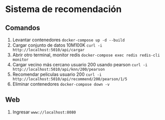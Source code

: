# Sistema de recomendación

## Comandos

1. Levantar contenedores `docker-compose up -d --build`
2. Cargar conjunto de datos 10M100K `curl -i http://localhost:5010/api/cargar`
3. Abrir otro terminal, monitor redis `docker-compose exec redis redis-cli monitor`
4. Cargar vecino más cercano usuario 200 usando pearson `curl -i http://localhost:5010/api/knn/200/pearson`
5. Recomendar peliculas usuario 200 `curl -i http://localhost:5010/api/recommend/200/pearson/1/5`
6. Eliminar contenedores `docker-compose down -v`

## Web

1. Ingresar `www://localhost:8080`
